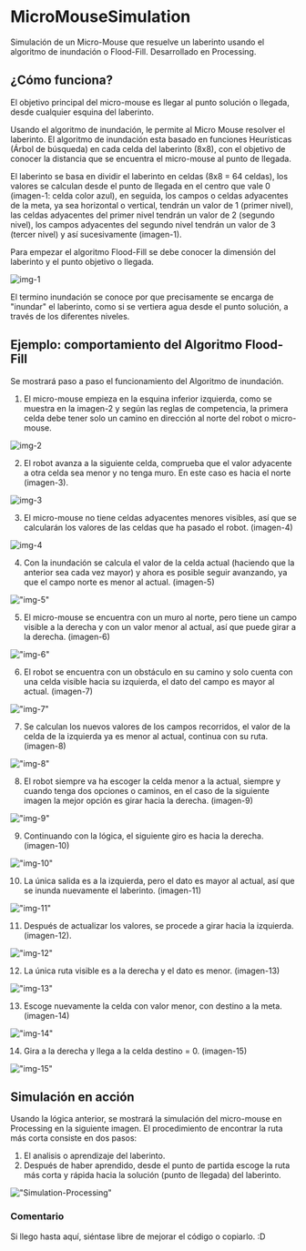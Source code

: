 # MicroMouseSimulation
Simulación de un Micro-Mouse que resuelve un laberinto usando el algoritmo de inundación o Flood-Fill. Desarrollado en Processing.


## ¿Cómo funciona?

El objetivo principal del micro-mouse es llegar al punto solución o llegada, desde cualquier esquina del laberinto.

Usando el algoritmo de inundación, le permite al Micro Mouse resolver el laberinto. El algoritmo de inundación esta basado en funciones Heurísticas (Árbol de búsqueda) en cada celda del laberinto (8x8), con el objetivo de conocer la distancia que se encuentra el micro-mouse al punto de llegada.

El laberinto se basa en dividir el laberinto en celdas (8x8 = 64 celdas), los valores se calculan desde el punto de llegada en el centro que vale 0 (imagen-1: celda color azul), en seguida, los campos o celdas adyacentes de la meta, ya sea horizontal o vertical, tendrán un valor de 1 (primer nivel), las celdas adyacentes del primer nivel tendrán un valor de 2 (segundo nivel), los campos adyacentes del segundo nivel tendrán un valor de 3 (tercer nivel) y así sucesivamente (imagen-1).

Para empezar el algoritmo Flood-Fill se debe conocer la dimensión del laberinto y el punto objetivo o llegada.

![img-1](Images_Readme/Prueba_1.png)

El termino inundación se conoce por que precisamente se encarga de "inundar" el laberinto, como si se vertiera agua desde el punto solución, a través de los diferentes niveles.


## Ejemplo: comportamiento del Algoritmo Flood-Fill

Se mostrará paso a paso el funcionamiento del Algoritmo de inundación.


1. El micro-mouse empieza en la esquina inferior izquierda, como se muestra en la imagen-2 y según las reglas de competencia, la primera celda debe tener solo un camino en dirección al norte del robot o micro-mouse.

![img-2](Images_Readme/Flood-Fill-1.png)


2. El robot avanza a la siguiente celda, comprueba que el valor adyacente a otra celda sea menor y no tenga muro. En este caso es hacia el norte (imagen-3).

![img-3](Images_Readme/Flood-Fill-2.png)


3. El micro-mouse no tiene celdas adyacentes menores visibles, así que se calcularán los valores de las celdas que ha pasado el robot. (imagen-4)

![img-4](Images_Readme/Flood-Fill-3.png)


4. Con la inundación se calcula el valor de la celda actual (haciendo que la anterior sea cada vez mayor) y ahora es posible seguir avanzando, ya que el campo norte es menor al actual. (imagen-5)

!["img-5"](Images_Readme/Flood-Fill-4.png)


5. El micro-mouse se encuentra con un muro al norte, pero tiene un campo visible a la derecha y con un valor menor al actual, así que puede girar a la derecha. (imagen-6)

!["img-6"](Images_Readme/Flood-Fill-5.png)


6. El robot se encuentra con un obstáculo en su camino y solo cuenta con una celda visible hacia su izquierda, el dato del campo es mayor al actual. (imagen-7)

!["img-7"](Images_Readme/Flood-Fill-6.png)


7. Se calculan los nuevos valores de los campos recorridos, el valor de la celda de la izquierda ya es menor al actual, continua con su ruta. (imagen-8)

!["img-8"](Images_Readme/Flood-Fill-7.png)


8. El robot siempre va ha escoger la celda menor a la actual, siempre y cuando tenga dos opciones o caminos, en el caso de la siguiente imagen la mejor opción es girar hacia la derecha. (imagen-9)

!["img-9"](Images_Readme/Flood-Fill-8.png)


9. Continuando con la lógica, el siguiente giro es hacia la derecha. (imagen-10)

!["img-10"](Images_Readme/Flood-Fill-9.png)


10. La única salida es a la izquierda, pero el dato es mayor al actual, así que se inunda nuevamente el laberinto. (imagen-11)

!["img-11"](Images_Readme/Flood-Fill-10.png)


11. Después de actualizar los valores, se procede a girar hacia la izquierda. (imagen-12).

!["img-12"](Images_Readme/Flood-Fill-11.png)


12. La única ruta visible es a la derecha y el dato es menor. (imagen-13)

!["img-13"](Images_Readme/Flood-Fill-12.png)


13. Escoge nuevamente la celda con valor menor, con destino a la meta. (imagen-14)

!["img-14"](Images_Readme/Flood-Fill-13.png)


14. Gira a la derecha y llega a la celda destino = 0. (imagen-15)

!["img-15"](Images_Readme/Flood-Fill-14.png)


## Simulación en acción

Usando la lógica anterior, se mostrará la simulación del micro-mouse en Processing en la siguiente imagen. El procedimiento de encontrar la ruta más corta consiste en dos pasos:

1. El analisis o aprendizaje del laberinto.
2. Después de haber aprendido, desde el punto de partida escoge la ruta más corta y rápida hacia la solución (punto de llegada) del laberinto.

!["Simulation-Processing"](Images_Readme/Func_1.gif)


### Comentario

Si llego hasta aquí, siéntase libre de mejorar el código o copiarlo. :D
